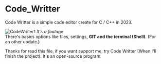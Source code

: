 # Code_Writter
Code Writter is a simple code editor create for C / C++ in 2023.

![CodeWriiter1](https://user-images.githubusercontent.com/109647664/220448925-fe7d9fef-37f5-42f4-9591-5b67ab142105.png)
*It's a footage*<br>
There's basics options like files, settings, **GIT and the terminal (Shell)**. (For an other update.)

Thanks for read this file, if you want support me, try Code Writter (When I'll finish the project). It's an open-source program.
